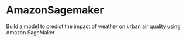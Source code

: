 # AmazonSagemaker
Build a model to predict the impact of weather on urban air quality using Amazon SageMaker
